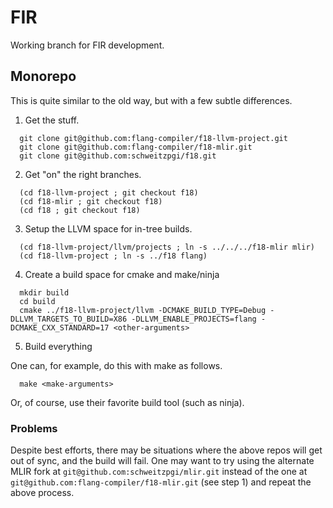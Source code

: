 <!--
Copyright (c) 2019, NVIDIA CORPORATION.  All rights reserved.
-->

# FIR

Working branch for FIR development.

## Monorepo

This is quite similar to the old way, but with a few subtle differences.

1. Get the stuff.

```
  git clone git@github.com:flang-compiler/f18-llvm-project.git
  git clone git@github.com:flang-compiler/f18-mlir.git
  git clone git@github.com:schweitzpgi/f18.git 
```

2. Get "on" the right branches.

```
  (cd f18-llvm-project ; git checkout f18)
  (cd f18-mlir ; git checkout f18)
  (cd f18 ; git checkout f18)
```
             
3. Setup the LLVM space for in-tree builds.
   
``` 
  (cd f18-llvm-project/llvm/projects ; ln -s ../../../f18-mlir mlir)
  (cd f18-llvm-project ; ln -s ../f18 flang)
```

4. Create a build space for cmake and make/ninja

```
  mkdir build
  cd build
  cmake ../f18-llvm-project/llvm -DCMAKE_BUILD_TYPE=Debug -DLLVM_TARGETS_TO_BUILD=X86 -DLLVM_ENABLE_PROJECTS=flang -DCMAKE_CXX_STANDARD=17 <other-arguments>
```

5. Build everything

One can, for example, do this with make as follows.

```
  make <make-arguments>
```

Or, of course, use their favorite build tool (such as ninja).

### Problems

Despite best efforts, there may be situations where the above repos will
get out of sync, and the build will fail.  One may want to try using the
alternate MLIR fork at `git@github.com:schweitzpgi/mlir.git` instead of the
one at `git@github.com:flang-compiler/f18-mlir.git` (see step 1) and repeat
the above process.
